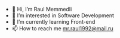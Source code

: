 - 👋 Hi, I’m Raul Memmedli
- 👀 I’m interested in Software Development
- 🌱 I’m currently learning Front-end
- 📫 How to reach me mr.raul1992@mail.ru

<!---
RaulMemmedli/RaulMemmedli is a ✨ special ✨ repository because its `README.md` (this file) appears on your GitHub profile.
You can click the Preview link to take a look at your changes.
--->
